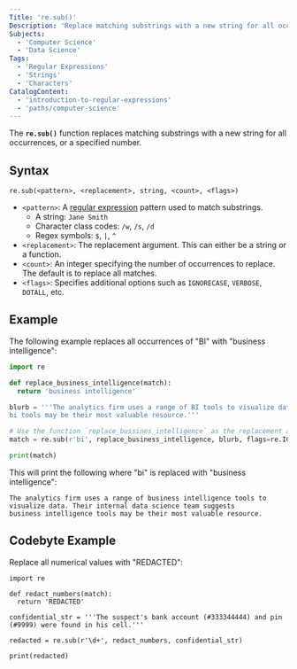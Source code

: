 ```yaml
---
Title: 're.sub()'
Description: 'Replace matching substrings with a new string for all occurrences, or a specified number. '
Subjects:
  - 'Computer Science'
  - 'Data Science'
Tags:
  - 'Regular Expressions'
  - 'Strings'
  - 'Characters'
CatalogContent:
  - 'introduction-to-regular-expressions'
  - 'paths/computer-science'
---
```


The **`re.sub()`** function replaces matching substrings with a new string for all occurrences, or a specified number.

## Syntax

```pseudo
re.sub(<pattern>, <replacement>, string, <count>, <flags>)
```

- `<pattern>`: A [regular expression](https://www.codecademy.com/resources/docs/general/regular-expressions) pattern used to match substrings.
  - A string: `Jane Smith`
  - Character class codes: `/w`, `/s`, `/d`
  - Regex symbols: `$`, `|`, `^`
- `<replacement>`: The replacement argument. This can either be a string or a function.
- `<count>`: An integer specifying the number of occurrences to replace. The default is to replace all matches.
- `<flags>`: Specifies additional options such as `IGNORECASE`, `VERBOSE`, `DOTALL`, etc.

## Example

The following example replaces all occurrences of "BI" with "business intelligence":

```py
import re

def replace_business_intelligence(match):
  return 'business intelligence'

blurb = '''The analytics firm uses a range of BI tools to visualize data. Their internal data science team suggests
bi tools may be their most valuable resource.'''

# Use the function `replace_bussines_intelligence` as the replacement argument in re.sub()
match = re.sub(r'bi', replace_business_intelligence, blurb, flags=re.IGNORECASE)

print(match)
```

This will print the following where "bi" is replaced with "business intelligence":

```shell
The analytics firm uses a range of business intelligence tools to  visualize data. Their internal data science team suggests
business intelligence tools may be their most valuable resource.
```

## Codebyte Example

Replace all numerical values with "REDACTED":

```codebyte/python
import re

def redact_numbers(match):
  return 'REDACTED'

confidential_str = '''The suspect's bank account (#333344444) and pin (#9999) were found in his cell.'''

redacted = re.sub(r'\d+', redact_numbers, confidential_str)

print(redacted)
```
